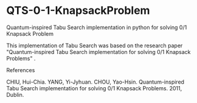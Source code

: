 # QTS-0-1-KnapsackProblem
Quantum-inspired Tabu Search implementation in python for solving 0/1 Knapsack Problem


This implementation of Tabu Search was based on the research paper "Quantum-inspired Tabu Search implementation for solving 0/1 Knapsack Problems"  .


References

CHIU, Hui-Chia. YANG, Yi-Jyhuan. CHOU, Yao-Hsin. Quantum-inspired Tabu Search implementation for solving 0/1 Knapsack Problems. 2011, Dublin.
